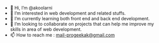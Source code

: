 - 👋 Hi, I’m @akoolarni
- 👀 I’m interested in web development and related stuffs.
- 🌱 I’m currently learning both front end and back end development.
- 💞️ I’m looking to collaborate on projects that can help me improve my skills in area of web development.
- 📫 How to reach me : mail-progeekak@gmail.com

<!---
akoolarni/akoolarni is a ✨ special ✨ repository because its `README.md` (this file) appears on your GitHub profile.
You can click the Preview link to take a look at your changes.
--->
